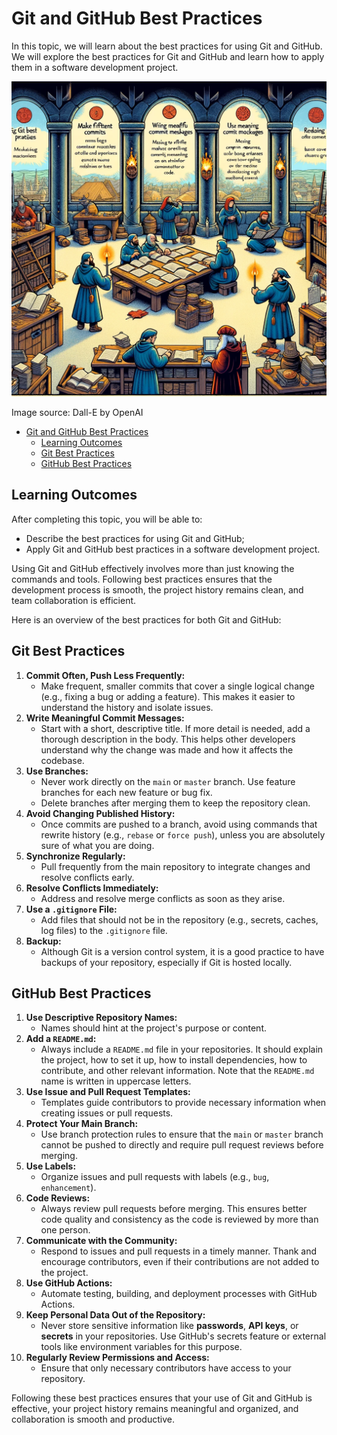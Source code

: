 # Git and GitHub Best Practices

In this topic, we will learn about the best practices for using Git and GitHub. We will explore the best practices for Git and GitHub and learn how to apply them in a software development project.

![Git Best Practices](Git-Best-Practices.webp)

Image source: Dall-E by OpenAI

- [Git and GitHub Best Practices](#git-and-github-best-practices)
  - [Learning Outcomes](#learning-outcomes)
  - [Git Best Practices](#git-best-practices)
  - [GitHub Best Practices](#github-best-practices)

## Learning Outcomes

After completing this topic, you will be able to:

- Describe the best practices for using Git and GitHub;
- Apply Git and GitHub best practices in a software development project.

Using Git and GitHub effectively involves more than just knowing the commands and tools. Following best practices ensures that the development process is smooth, the project history remains clean, and team collaboration is efficient.

Here is an overview of the best practices for both Git and GitHub:

## Git Best Practices

1. **Commit Often, Push Less Frequently:**
   - Make frequent, smaller commits that cover a single logical change (e.g., fixing a bug or adding a feature). This makes it easier to understand the history and isolate issues.
2. **Write Meaningful Commit Messages:**
   - Start with a short, descriptive title. If more detail is needed, add a thorough description in the body. This helps other developers understand why the change was made and how it affects the codebase.
3. **Use Branches:**
   - Never work directly on the `main` or `master` branch. Use feature branches for each new feature or bug fix.
   - Delete branches after merging them to keep the repository clean.
4. **Avoid Changing Published History:**
   - Once commits are pushed to a branch, avoid using commands that rewrite history (e.g., `rebase` or `force push`), unless you are absolutely sure of what you are doing.
5. **Synchronize Regularly:**
   - Pull frequently from the main repository to integrate changes and resolve conflicts early.
6. **Resolve Conflicts Immediately:**
   - Address and resolve merge conflicts as soon as they arise.
7. **Use a `.gitignore` File:**
   - Add files that should not be in the repository (e.g., secrets, caches, log files) to the `.gitignore` file.
8. **Backup:**
   - Although Git is a version control system, it is a good practice to have backups of your repository, especially if Git is hosted locally.

## GitHub Best Practices

1. **Use Descriptive Repository Names:**
   - Names should hint at the project's purpose or content.
2. **Add a `README.md`:**
   - Always include a `README.md` file in your repositories. It should explain the project, how to set it up, how to install dependencies, how to contribute, and other relevant information. Note that the `README.md` name is written in uppercase letters.
3. **Use Issue and Pull Request Templates:**
   - Templates guide contributors to provide necessary information when creating issues or pull requests.
4. **Protect Your Main Branch:**
   - Use branch protection rules to ensure that the `main` or `master` branch cannot be pushed to directly and require pull request reviews before merging.
5. **Use Labels:**
   - Organize issues and pull requests with labels (e.g., `bug`, `enhancement`).
6. **Code Reviews:**
   - Always review pull requests before merging. This ensures better code quality and consistency as the code is reviewed by more than one person.
7. **Communicate with the Community:**
   - Respond to issues and pull requests in a timely manner. Thank and encourage contributors, even if their contributions are not added to the project.
8. **Use GitHub Actions:**
   - Automate testing, building, and deployment processes with GitHub Actions.
9. **Keep Personal Data Out of the Repository:**
   - Never store sensitive information like **passwords**, **API keys**, or **secrets** in your repositories. Use GitHub's secrets feature or external tools like environment variables for this purpose.
10. **Regularly Review Permissions and Access:**
    - Ensure that only necessary contributors have access to your repository.

Following these best practices ensures that your use of Git and GitHub is effective, your project history remains meaningful and organized, and collaboration is smooth and productive.
